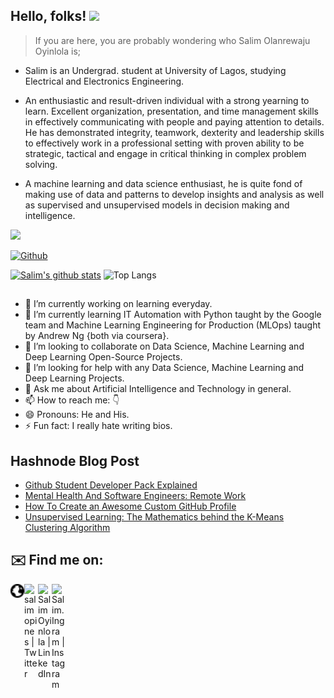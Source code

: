 
## Hello, folks! <img src="https://raw.githubusercontent.com/MartinHeinz/MartinHeinz/master/wave.gif" width="30px">

> If you are here, you are probably wondering who Salim Olanrewaju Oyinlola is; 

- Salim is an Undergrad. student at University of Lagos, studying Electrical and Electronics Engineering.

- An enthusiastic and result-driven individual with a strong yearning to learn. Excellent organization, presentation, and time management skills in effectively communicating with people and paying attention to details. He has demonstrated integrity, teamwork, dexterity and leadership skills to effectively work in a professional setting with proven ability to be strategic, tactical and engage in critical thinking in complex problem solving.

- A machine learning and data science enthusiast, he is quite fond of making use of data and patterns to develop insights and analysis as well as supervised and unsupervised models in decision making and intelligence.


![](https://visitor-badge.laobi.icu/badge?page_id=salimcodes.salimcodes)

[![Github](https://img.shields.io/github/followers/salimcodes?label=Follow&style=social)](https://github.com/salimcodes)

[![Salim's github stats](https://github-readme-stats.vercel.app/api?username=salimcodes)](https://github.com/salimcodes/github-readme-stats&theme=vue)
![Top Langs](https://github-readme-stats.vercel.app/api/top-langs/?username=salimcodes&theme=vue)

##
- 🔭 I’m currently working on learning everyday.
- 🌱 I’m currently learning IT Automation with Python taught by the Google team and Machine Learning Engineering for Production (MLOps) taught by Andrew Ng {both via coursera}.
- 👯 I’m looking to collaborate on Data Science, Machine Learning and Deep Learning Open-Source Projects.
- 🤔 I’m looking for help with any Data Science, Machine Learning and Deep Learning Projects.
- 💬 Ask me about Artificial Intelligence and Technology in general.
- 📫 How to reach me: 👇
- 😄 Pronouns: He and His.
- ⚡ Fun fact: I really hate writing bios.
## Hashnode Blog Post
<!-- HASHNODE:START -->
- [Github Student Developer Pack Explained](https://salimcodes.hashnode.dev/github-student-developer-pack-explained)
- [Mental Health And Software Engineers: Remote Work](https://salimcodes.hashnode.dev/mental-health-and-software-engineers-remote-work)
- [How To Create an Awesome Custom GitHub Profile](https://salimcodes.hashnode.dev/how-to-create-an-awesome-custom-github-profile)
- [Unsupervised Learning: The Mathematics behind the K-Means Clustering Algorithm](https://salimcodes.hashnode.dev/unsupervised-learning-the-mathematics-behind-the-k-means-clustering-algorithm)
<!-- HASHNODE:END -->


## ✉️ Find me on:

[<img align="left" alt="Salim O." width="22px" src="https://raw.githubusercontent.com/iconic/open-iconic/master/svg/globe.svg" />](https://salimopines.medium.com/)
[<img align="left" alt="salimopines | Twitter" width="22px" src="https://cdn.jsdelivr.net/npm/simple-icons@v3/icons/twitter.svg" />](https://twitter.com/salimopines)
[<img align="left" alt="Salim Oyinlola | LinkedIn" width="22px" src="https://cdn.jsdelivr.net/npm/simple-icons@v3/icons/linkedin.svg" />](https://www.linkedin.com/in/salim-oyinlola/)
[<img align="left" alt="Salim.Ingram | Instagram" width="22px" src="https://cdn.jsdelivr.net/npm/simple-icons@v3/icons/instagram.svg" />](https://www.instagram.com/salim.ingram)

